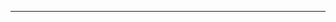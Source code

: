---
<script src="https://gist.github.com/Ayansaxena24/089cf50c10f4635602e3086dedf44f22.js"></script>